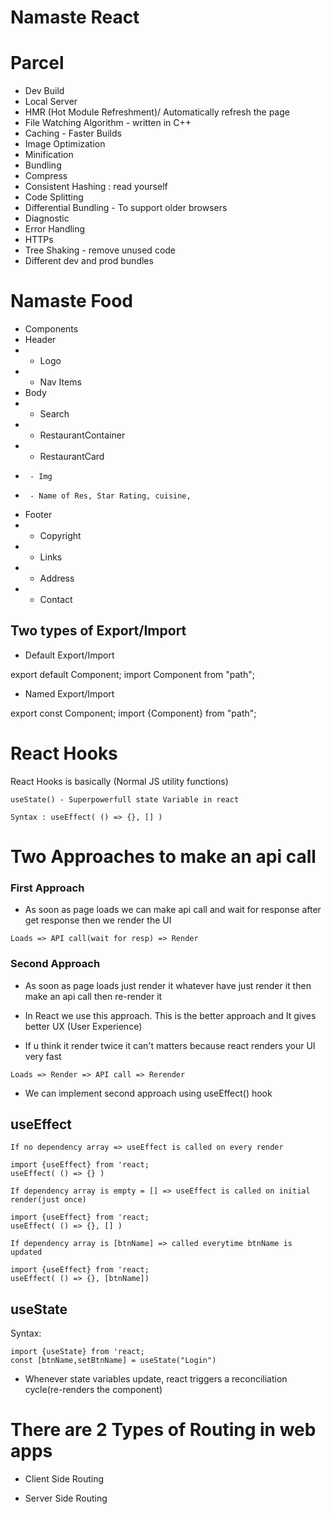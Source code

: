 # Namaste React

# Parcel

- Dev Build
- Local Server
- HMR (Hot Module Refreshment)/ Automatically refresh the page
- File Watching Algorithm - written in C++
- Caching - Faster Builds
- Image Optimization
- Minification
- Bundling
- Compress
- Consistent Hashing : read yourself
- Code Splitting
- Differential Bundling - To support older browsers
- Diagnostic
- Error Handling
- HTTPs
- Tree Shaking - remove unused code
- Different dev and prod bundles

# Namaste Food

- Components
- Header
- - Logo
- - Nav Items
- Body
- - Search
- - RestaurantContainer
- - RestaurantCard
-      - Img
-      - Name of Res, Star Rating, cuisine,
- Footer
- - Copyright
- - Links
- - Address
- - Contact

## Two types of Export/Import

- Default Export/Import

export default Component;
import Component from "path";

- Named Export/Import

export const Component;
import {Component} from "path";

# React Hooks

React Hooks is basically (Normal JS utility functions)

    useState() - Superpowerfull state Variable in react

`Syntax : useEffect( () => {}, [] ) `

# Two Approaches to make an api call

### First Approach

- As soon as page loads we can make api call and wait for response after get response then we render the UI

`Loads => API call(wait for resp) => Render`

### Second Approach

- As soon as page loads just render it whatever have just render it then make an api call then re-render it

- In React we use this approach. This is the better approach and It gives better UX (User Experience)

- If u think it render twice it can't matters because react renders your UI very fast

`Loads => Render => API call => Rerender `

- We can implement second approach using useEffect() hook


## useEffect

`If no dependency array => useEffect is called on every render`

    import {useEffect} from 'react;
    useEffect( () => {} )

`If dependency array is empty = [] => useEffect is called on initial render(just once)`

    import {useEffect} from 'react;
    useEffect( () => {}, [] )

`If dependency array is [btnName] => called everytime btnName is updated`

    import {useEffect} from 'react;
    useEffect( () => {}, [btnName])

## useState

Syntax:

    import {useState} from 'react;
    const [btnName,setBtnName] = useState("Login")

- Whenever state variables update, react triggers a reconciliation cycle(re-renders the component)


# There are 2 Types of Routing in web apps

- Client Side Routing

- Server Side Routing
